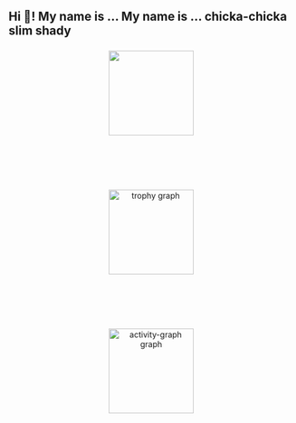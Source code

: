 <h2 align="left">Hi 👋! My name is ... My name is ... chicka-chicka slim shady</h2>

###
<div align="center">
  <img align="center" height="150" src="https://64.media.tumblr.com/f5123ac0661f15b818ac5667e7dff907/tumblr_pccao70MPn1v8pjpxo2_540.gif"  />
</div>

<br></br>
<br></br>

<div align="center">
  <img src="https://github-profile-trophy.vercel.app/?username=Mattynb&theme=juicyfresh&column=5" height="150" alt="trophy graph"  />
</div>

<br></br>
<br></br>

<div align="center">
  <img src="https://github-readme-activity-graph.vercel.app/graph?username=Mattynb&theme=merko" height="150" alt="activity-graph graph"  />
</div>

<br></br>
<br></br>

###
